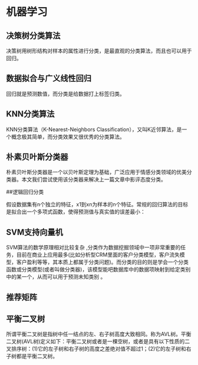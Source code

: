 # 机器学习
## 决策树分类算法

决策树用树形结构对样本的属性进行分类，是最直观的分类算法，而且也可以用于回归。
## 数据拟合与广义线性回归
回归就是预测数值，而分类是给数据打上标签归类。

## KNN分类算法

KNN分类算法（K-Nearest-Neighbors Classification），又叫K近邻算法，是一个概念极其简单，而分类效果又很优秀的分类算法。

## 朴素贝叶斯分类器

朴素贝叶斯分类器是一个以贝叶斯定理为基础，广泛应用于情感分类领域的优美分类器。本文我们尝试使用该分类器来解决上一篇文章中影评态度分类。



##逻辑回归分类

假设数据集有n个独立的特征，x1到xn为样本的n个特征。常规的回归算法的目标是拟合出一个多项式函数，使得预测值与真实值的误差最小：
## SVM支持向量机
SVM算法的数学原理相对比较复杂
 ,分类作为数据挖掘领域中一项非常重要的任务，目前在商业上应用最多(比如分析型CRM里面的客户分类模型，客户流失模型，客户盈利等等，其本质上都属于分类问题)。而分类的目的则是学会一个分类函数或分类模型(或者叫做分类器)，该模型能吧数据库中的数据项映射到给定类别中的某一个，从而可以用于预测未知类别
。

## 推荐矩阵

## 平衡二叉树

 所谓平衡二叉树是指树中任一结点的左、右子树高度大致相同。称为AVL树。平衡二叉树(AVL树)定义如下：平衡二叉树或者是一棵空树，或者是具有以下性质的二叉排序树：(1)它的左子树和右子树的高度之差绝对值不超过1；(2)它的左子树和右子树都是平衡二叉树。
